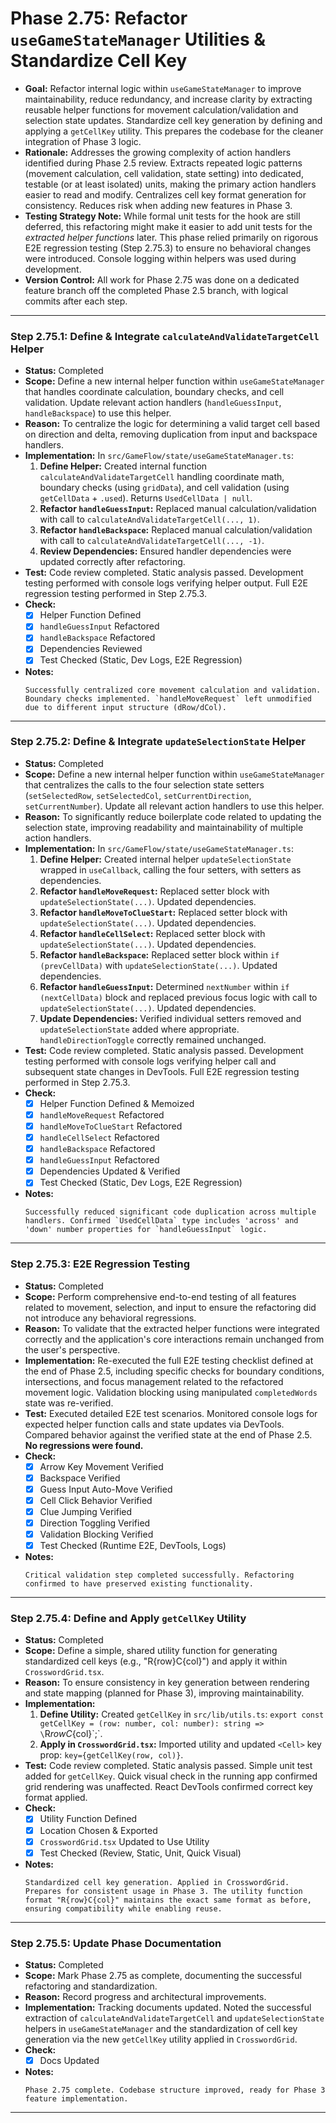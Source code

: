 # Phase 2.75: Refactor `useGameStateManager` Utilities & Standardize Cell Key

*   **Goal:** Refactor internal logic within `useGameStateManager` to improve maintainability, reduce redundancy, and increase clarity by extracting reusable helper functions for movement calculation/validation and selection state updates. Standardize cell key generation by defining and applying a `getCellKey` utility. This prepares the codebase for the cleaner integration of Phase 3 logic.
*   **Rationale:** Addresses the growing complexity of action handlers identified during Phase 2.5 review. Extracts repeated logic patterns (movement calculation, cell validation, state setting) into dedicated, testable (or at least isolated) units, making the primary action handlers easier to read and modify. Centralizes cell key format generation for consistency. Reduces risk when adding new features in Phase 3.
*   **Testing Strategy Note:** While formal unit tests for the hook are still deferred, this refactoring might make it easier to add unit tests for the *extracted helper functions* later. This phase relied primarily on rigorous E2E regression testing (Step 2.75.3) to ensure no behavioral changes were introduced. Console logging within helpers was used during development.
*   **Version Control:** All work for Phase 2.75 was done on a dedicated feature branch off the completed Phase 2.5 branch, with logical commits after each step.

---

### Step 2.75.1: Define & Integrate `calculateAndValidateTargetCell` Helper

*   **Status:** Completed
*   **Scope:** Define a new internal helper function within `useGameStateManager` that handles coordinate calculation, boundary checks, and cell validation. Update relevant action handlers (`handleGuessInput`, `handleBackspace`) to use this helper.
*   **Reason:** To centralize the logic for determining a valid target cell based on direction and delta, removing duplication from input and backspace handlers.
*   **Implementation:** In `src/GameFlow/state/useGameStateManager.ts`:
    1.  **Define Helper:** Created internal function `calculateAndValidateTargetCell` handling coordinate math, boundary checks (using `gridData`), and cell validation (using `getCellData` + `.used`). Returns `UsedCellData | null`.
    2.  **Refactor `handleGuessInput`:** Replaced manual calculation/validation with call to `calculateAndValidateTargetCell(..., 1)`.
    3.  **Refactor `handleBackspace`:** Replaced manual calculation/validation with call to `calculateAndValidateTargetCell(..., -1)`.
    4.  **Review Dependencies:** Ensured handler dependencies were updated correctly after refactoring.
*   **Test:** Code review completed. Static analysis passed. Development testing performed with console logs verifying helper output. Full E2E regression testing performed in Step 2.75.3.
*   **Check:**
    *   [x] Helper Function Defined
    *   [x] `handleGuessInput` Refactored
    *   [x] `handleBackspace` Refactored
    *   [x] Dependencies Reviewed
    *   [x] Test Checked (Static, Dev Logs, E2E Regression)
*   **Notes:**
    ```text
    Successfully centralized core movement calculation and validation. Boundary checks implemented. `handleMoveRequest` left unmodified due to different input structure (dRow/dCol).
    ```

---

### Step 2.75.2: Define & Integrate `updateSelectionState` Helper

*   **Status:** Completed
*   **Scope:** Define a new internal helper function within `useGameStateManager` that centralizes the calls to the four selection state setters (`setSelectedRow`, `setSelectedCol`, `setCurrentDirection`, `setCurrentNumber`). Update all relevant action handlers to use this helper.
*   **Reason:** To significantly reduce boilerplate code related to updating the selection state, improving readability and maintainability of multiple action handlers.
*   **Implementation:** In `src/GameFlow/state/useGameStateManager.ts`:
    1.  **Define Helper:** Created internal helper `updateSelectionState` wrapped in `useCallback`, calling the four setters, with setters as dependencies.
    2.  **Refactor `handleMoveRequest`:** Replaced setter block with `updateSelectionState(...)`. Updated dependencies.
    3.  **Refactor `handleMoveToClueStart`:** Replaced setter block with `updateSelectionState(...)`. Updated dependencies.
    4.  **Refactor `handleCellSelect`:** Replaced setter block with `updateSelectionState(...)`. Updated dependencies.
    5.  **Refactor `handleBackspace`:** Replaced setter block within `if (prevCellData)` with `updateSelectionState(...)`. Updated dependencies.
    6.  **Refactor `handleGuessInput`:** Determined `nextNumber` within `if (nextCellData)` block and replaced previous focus logic with call to `updateSelectionState(...)`. Updated dependencies.
    7.  **Update Dependencies:** Verified individual setters removed and `updateSelectionState` added where appropriate. `handleDirectionToggle` correctly remained unchanged.
*   **Test:** Code review completed. Static analysis passed. Development testing performed with console logs verifying helper call and subsequent state changes in DevTools. Full E2E regression testing performed in Step 2.75.3.
*   **Check:**
    *   [x] Helper Function Defined & Memoized
    *   [x] `handleMoveRequest` Refactored
    *   [x] `handleMoveToClueStart` Refactored
    *   [x] `handleCellSelect` Refactored
    *   [x] `handleBackspace` Refactored
    *   [x] `handleGuessInput` Refactored
    *   [x] Dependencies Updated & Verified
    *   [x] Test Checked (Static, Dev Logs, E2E Regression)
*   **Notes:**
    ```text
    Successfully reduced significant code duplication across multiple handlers. Confirmed `UsedCellData` type includes 'across' and 'down' number properties for `handleGuessInput` logic.
    ```

---

### Step 2.75.3: E2E Regression Testing

*   **Status:** Completed
*   **Scope:** Perform comprehensive end-to-end testing of all features related to movement, selection, and input to ensure the refactoring did not introduce any behavioral regressions.
*   **Reason:** To validate that the extracted helper functions were integrated correctly and the application's core interactions remain unchanged from the user's perspective.
*   **Implementation:** Re-executed the full E2E testing checklist defined at the end of Phase 2.5, including specific checks for boundary conditions, intersections, and focus management related to the refactored movement logic. Validation blocking using manipulated `completedWords` state was re-verified.
*   **Test:** Executed detailed E2E test scenarios. Monitored console logs for expected helper function calls and state updates via DevTools. Compared behavior against the verified state at the end of Phase 2.5. **No regressions were found.**
*   **Check:**
    *   [x] Arrow Key Movement Verified
    *   [x] Backspace Verified
    *   [x] Guess Input Auto-Move Verified
    *   [x] Cell Click Behavior Verified
    *   [x] Clue Jumping Verified
    *   [x] Direction Toggling Verified
    *   [x] Validation Blocking Verified
    *   [x] Test Checked (Runtime E2E, DevTools, Logs)
*   **Notes:**
    ```text
    Critical validation step completed successfully. Refactoring confirmed to have preserved existing functionality.
    ```

---

### Step 2.75.4: Define and Apply `getCellKey` Utility

*   **Status:** Completed
*   **Scope:** Define a simple, shared utility function for generating standardized cell keys (e.g., "R{row}C{col}") and apply it within `CrosswordGrid.tsx`.
*   **Reason:** To ensure consistency in key generation between rendering and state mapping (planned for Phase 3), improving maintainability.
*   **Implementation:**
    1.  **Define Utility:** Created `getCellKey` in `src/lib/utils.ts`: `export const getCellKey = (row: number, col: number): string => \`R${row}C${col}\`;`.
    2.  **Apply in `CrosswordGrid.tsx`:** Imported utility and updated `<Cell>` key prop: `key={getCellKey(row, col)}`.
*   **Test:** Code review completed. Static analysis passed. Simple unit test added for `getCellKey`. Quick visual check in the running app confirmed grid rendering was unaffected. React DevTools confirmed correct key format applied.
*   **Check:**
    *   [x] Utility Function Defined
    *   [x] Location Chosen & Exported
    *   [x] `CrosswordGrid.tsx` Updated to Use Utility
    *   [x] Test Checked (Review, Static, Unit, Quick Visual)
*   **Notes:**
    ```text
    Standardized cell key generation. Applied in CrosswordGrid. Prepares for consistent usage in Phase 3. The utility function format "R{row}C{col}" maintains the exact same format as before, ensuring compatibility while enabling reuse.
    ```

---

### Step 2.75.5: Update Phase Documentation

*   **Status:** Completed
*   **Scope:** Mark Phase 2.75 as complete, documenting the successful refactoring and standardization.
*   **Reason:** Record progress and architectural improvements.
*   **Implementation:** Tracking documents updated. Noted the successful extraction of `calculateAndValidateTargetCell` and `updateSelectionState` helpers in `useGameStateManager` and the standardization of cell key generation via the new `getCellKey` utility applied in `CrosswordGrid`.
*   **Check:**
    *   [x] Docs Updated
*   **Notes:**
    ```text
    Phase 2.75 complete. Codebase structure improved, ready for Phase 3 feature implementation.
    ```

---